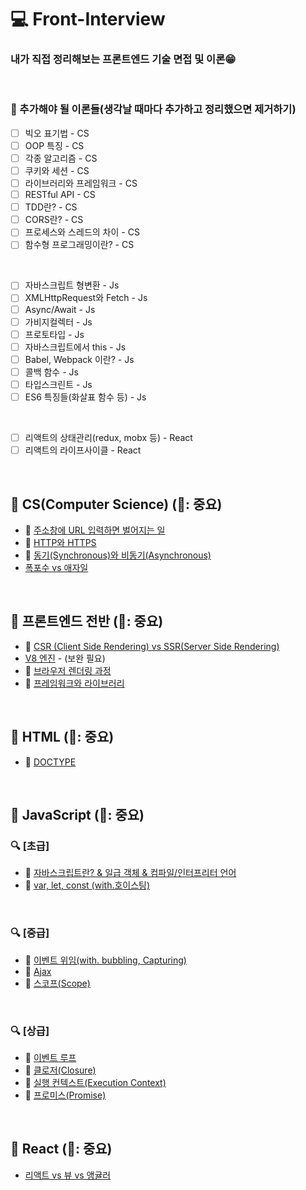 # 💻 Front-Interview
### 내가 직접 정리해보는 프론트엔드 기술 면접 및 이론😁

<br />

### 📄 추가해야 될 이론들(생각날 때마다 추가하고 정리했으면 제거하기)
- [ ] 빅오 표기법 - CS
- [ ] OOP 특징 - CS
- [ ] 각종 알고리즘 - CS
- [ ] 쿠키와 세션 - CS
- [ ] 라이브러리와 프레임워크 - CS
- [ ] RESTful API - CS
- [ ] TDD란? - CS
- [ ] CORS란? - CS
- [ ] 프로세스와 스레드의 차이 - CS
- [ ] 함수형 프로그래밍이란? - CS

<br />

- [ ] 자바스크립트 형변환 - Js
- [ ] XMLHttpRequest와 Fetch - Js
- [ ] Async/Await - Js
- [ ] 가비지컬렉터 - Js
- [ ] 프로토타입 - Js
- [ ] 자바스크립트에서 this - Js
- [ ] Babel, Webpack 이란? - Js
- [ ] 콜백 함수 - Js
- [ ] 타입스크린트 - Js
- [ ] ES6 특징들(화살표 함수 등) - Js

<br />

- [ ] 리액트의 상태관리(redux, mobx 등) - React
- [ ] 리액트의 라이프사이클 - React

<br />

## 🔖 CS(Computer Science) (🌟: 중요)
* 🌟 [주소창에 URL 입력하면 벌어지는 일](https://github.com/ssi02014/Front-Interview/blob/master/Note/CS/enter-url-process.md)
* 🌟 [HTTP와 HTTPS](https://github.com/ssi02014/Front-Interview/blob/master/Note/CS/http-https.md)
* 🌟 [동기(Synchronous)와 비동기(Asynchronous)](https://github.com/ssi02014/Front-Interview/blob/master/Note/CS/synchronous-asynchronous.md)
* [폭포수 vs 애자일](https://github.com/ssi02014/Front-Interview/blob/master/Note/CS/waterfall-Agile.md)

<br />

## 🔖 프론트엔드 전반 (🌟: 중요)
* 🌟 [CSR (Client Side Rendering) vs SSR(Server Side Rendering)](https://github.com/ssi02014/Front-Interview/blob/master/Note/Frontend-Overall/csr-ssr.md)
* [V8 엔진](https://github.com/ssi02014/Front-Interview/blob/master/Note/Frontend-Overall/V8.md) - (보완 필요)
* 🌟 [브라우저 렌더링 과정](https://github.com/ssi02014/Front-Interview/blob/master/Note/Frontend-Overall/browser-rendering-process.md)
* 🌟 [프레임워크와 라이브러리](https://github.com/ssi02014/Front-Interview/blob/master/Note/Frontend-Overall/library-framework.md)

<br />

## 🔖 HTML (🌟: 중요)
* 🌟 [DOCTYPE](https://github.com/ssi02014/Front-Interview/blob/master/Note/HTML/doctype.md)

<br />

## 🔖 JavaScript (🌟: 중요)
### 🔍 [초급] 
* 🌟 [자바스크립트란? & 일급 객체 & 컴파일/인터프리터 언어](http://github.com/ssi02014/Front-Interview/blob/master/Note/JavaScript/javascript.md)
* 🌟 [var, let, const (with.호이스팅)](http://github.com/ssi02014/Front-Interview/blob/master/Note/JavaScript/var-let-const.md)

<br />

### 🔍 [중급]
* 🌟 [이벤트 위임(with. bubbling, Capturing)](https://github.com/ssi02014/Front-Interview/blob/master/Note/JavaScript/event-delegation.md)
* 🌟 [Ajax](https://github.com/ssi02014/Front-Interview/blob/master/Note/JavaScript/ajax.md)
* 🌟 [스코프(Scope)](https://github.com/ssi02014/Front-Interview/blob/master/Note/JavaScript/scope.md)

<br />

### 🔍 [상급]
* 🌟 [이벤트 루프](https://github.com/ssi02014/Front-Interview/blob/master/Note/JavaScript/event-loop.md)
* 🌟 [클로저(Closure)](https://github.com/ssi02014/Front-Interview/blob/master/Note/JavaScript/closure.md)
* 🌟 [실행 컨텍스트(Execution Context)](https://github.com/ssi02014/Front-Interview/blob/master/Note/JavaScript/execution-context.md)
* 🌟 [프로미스(Promise)](https://github.com/ssi02014/Front-Interview/blob/master/Note/JavaScript/promise.md)

<br />

## 🔖 React (🌟: 중요)
* [리액트 vs 뷰 vs 앵귤러](https://github.com/ssi02014/Front-Interview/blob/master/Note/React/react-vue-angular.md)

<br />